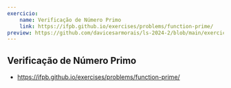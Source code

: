 ```yaml
---
exercicio:
    name: Verificação de Número Primo
    link: https://ifpb.github.io/exercises/problems/function-prime/
preview: https://github.com/davicesarmorais/ls-2024-2/blob/main/exercicios/primos/
---
```


## Verificação de Número Primo
- https://ifpb.github.io/exercises/problems/function-prime/
